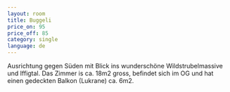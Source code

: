 ```yaml
---
layout: room
title: Buggeli
price_on: 95
price_off: 85
category: single
language: de
---
```

Ausrichtung gegen Süden mit Blick ins wunderschöne Wildstrubelmassive und Iffigtal.
Das Zimmer is ca. 18m2 gross, befindet sich im OG und hat einen gedeckten Balkon (Lukrane) ca. 6m2.